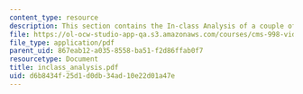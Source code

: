 ```yaml
---
content_type: resource
description: This section contains the In-class Analysis of a couple of games.
file: https://ol-ocw-studio-app-qa.s3.amazonaws.com/courses/cms-998-videogame-theory-and-analysis-fall-2006/d6b8434f25d1d0db34ad10e22d01a47e_inclass_analysis.pdf
file_type: application/pdf
parent_uid: 867eab12-a035-8558-ba51-f2d86ffab0f7
resourcetype: Document
title: inclass_analysis.pdf
uid: d6b8434f-25d1-d0db-34ad-10e22d01a47e
---
```


